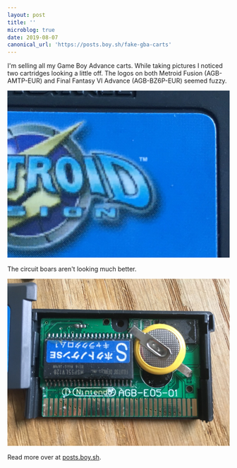 ```yaml
---
layout: post
title: ''
microblog: true
date: 2019-08-07
canonical_url: 'https://posts.boy.sh/fake-gba-carts'
---
```


I'm selling all my Game Boy Advance carts. While taking pictures I noticed two cartridges looking a little off. The logos on both Metroid Fusion (AGB-AMTP-EUR) and Final Fantasy VI Advance (AGB-BZ6P-EUR) seemed fuzzy. 

![A close-up picture of Metroid Fusion for GBA showing that the logo on the cart is fuzzy](/assets/blog/metroid-fusion-fuzzy.jpeg)

The circuit boars aren't looking much better.

![A close-up picture of the circuit board of Metroid Fusion for GBA showing that it's fake](/assets/blog/metroid-fusion-print.jpeg)

Read more over at [posts.boy.sh](https://posts.boy.sh/fake-gba-carts).
